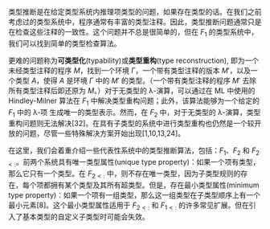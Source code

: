 类型推断是在给定类型系统内推理项类型的问题，如果存在类型的话。在我们之前考虑过的类型系统中，程序通常有丰富的类型注释。因此，类型推断问题通常只是在检查这些注释的一致性。这个问题并不总是很简单的，但在 $F_1$ 的类型系统中，我们可以找到简单的类型检查算法。

更难的问题称为**可类型化**(typability)或**类型重构**(type reconstruction), 即为一个未经类型注释的程序 $M$，找到一个环境 $\Gamma$，一个带有类型注释的版本 $M'$，以及一个类型 $A$，使得 $A$ 是环境 $\Gamma$ 中的 $M'$ 的类型。（一个带有类型注释的程序 $M'$ 去除所有类型注释后即还原为 $M$。）对于无类型的 λ-演算，可以通过在 ML 中使用的 Hindley-Milner 算法在 $F_1$ 中解决类型重构问题；此外，该算法能够为一个给定的 $F_1$ 中的 λ-项 生成唯一的类型表示。然而，在 $F_2$ 中，对于无类型的 λ-演算，类型重构问题则无法解决[32]。在具有子类型的系统中进行类型重构也仍然是一个较开放的问题，尽管一些特殊解决方案开始出现[1,10,13,24]。

在这里，我们会着重介绍一些代表性系统中的类型推断算法，包括：$F_1$、$F_2$ 和 $F_{2<:}$。前两个系统具有唯一类型属性(unique type property)：如果一个项有类型，那么它只有一个类型。在 $F_{2<:}$ 中，则不存在唯一类型，因为子类型规则的存在，每个项都拥有某个类型及其所有超类型。但是，存在最小类型属性(minimum type property)：如果一个项有一组类型，那么这一组类型在子类型顺序上有一个最小元素[8]。这个最小类型属性适用于 $F_{2<:}$ 和 $F_{1<:}$ 的许多常见扩展。但在引入了基本类型的自定义子类型时可能会失效。